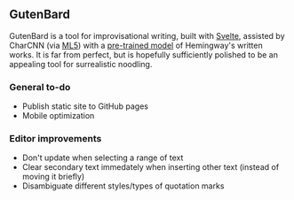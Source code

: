 ## GutenBard

GutenBard is a tool for improvisational writing, built with [Svelte](https://svelte.dev/docs), assisted by CharCNN (via [ML5](https://learn.ml5js.org/#/reference/charrnn)) with a [pre-trained model](https://github.com/ml5js/ml5-data-and-models/tree/main/models/charRNN) of Hemingway's written works. It is far from perfect, but is hopefully sufficiently polished to be an appealing tool for surrealistic noodling.


### General to-do
* Publish static site to GitHub pages
* Mobile optimization

### Editor improvements
* Don't update when selecting a range of text
* Clear secondary text immedately when inserting other text (instead of moving it briefly)
* Disambiguate different styles/types of quotation marks